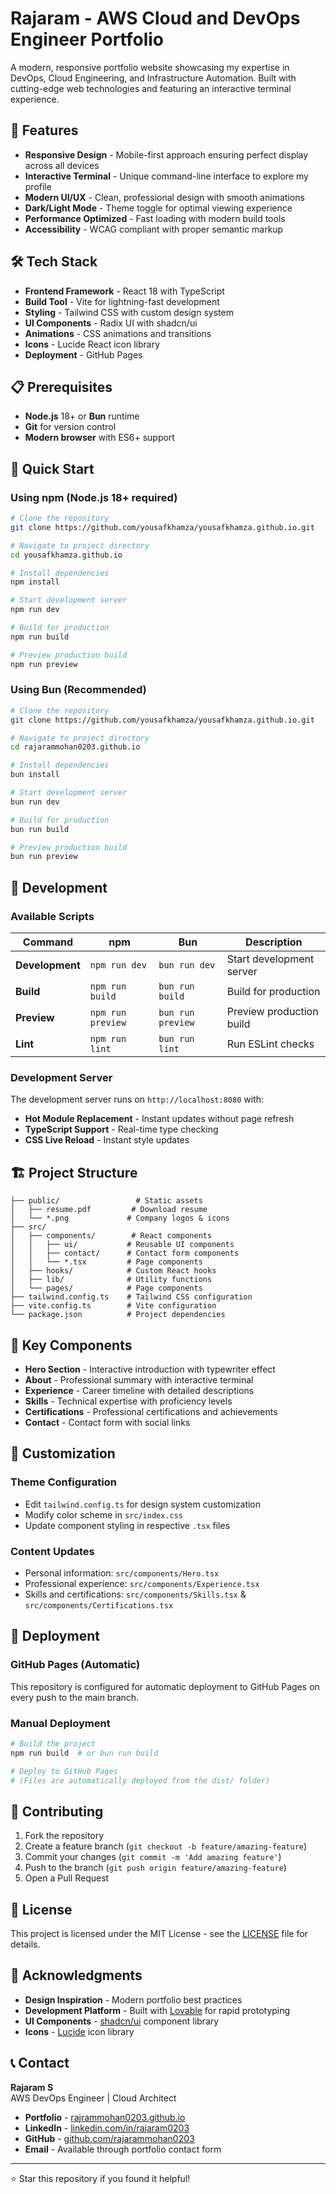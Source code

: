 # Rajaram - AWS Cloud and DevOps Engineer Portfolio

A modern, responsive portfolio website showcasing my expertise in DevOps, Cloud Engineering, and Infrastructure Automation. Built with cutting-edge web technologies and featuring an interactive terminal experience.

## 🚀 Features

- **Responsive Design** - Mobile-first approach ensuring perfect display across all devices
- **Interactive Terminal** - Unique command-line interface to explore my profile
- **Modern UI/UX** - Clean, professional design with smooth animations
- **Dark/Light Mode** - Theme toggle for optimal viewing experience
- **Performance Optimized** - Fast loading with modern build tools
- **Accessibility** - WCAG compliant with proper semantic markup

## 🛠️ Tech Stack

- **Frontend Framework** - React 18 with TypeScript
- **Build Tool** - Vite for lightning-fast development
- **Styling** - Tailwind CSS with custom design system
- **UI Components** - Radix UI with shadcn/ui
- **Animations** - CSS animations and transitions
- **Icons** - Lucide React icon library
- **Deployment** - GitHub Pages

## 📋 Prerequisites

- **Node.js** 18+ or **Bun** runtime
- **Git** for version control
- **Modern browser** with ES6+ support

## 🚀 Quick Start

### Using npm (Node.js 18+ required)

```bash
# Clone the repository
git clone https://github.com/yousafkhamza/yousafkhamza.github.io.git

# Navigate to project directory
cd yousafkhamza.github.io

# Install dependencies
npm install

# Start development server
npm run dev

# Build for production
npm run build

# Preview production build
npm run preview
```

### Using Bun (Recommended)

```bash
# Clone the repository
git clone https://github.com/yousafkhamza/yousafkhamza.github.io.git

# Navigate to project directory
cd rajarammohan0203.github.io

# Install dependencies
bun install

# Start development server
bun run dev

# Build for production
bun run build

# Preview production build
bun run preview
```

## 📱 Development

### Available Scripts

| Command         | npm               | Bun               | Description              |
| --------------- | ----------------- | ----------------- | ------------------------ |
| **Development** | `npm run dev`     | `bun run dev`     | Start development server |
| **Build**       | `npm run build`   | `bun run build`   | Build for production     |
| **Preview**     | `npm run preview` | `bun run preview` | Preview production build |
| **Lint**        | `npm run lint`    | `bun run lint`    | Run ESLint checks        |

### Development Server

The development server runs on `http://localhost:8080` with:

- **Hot Module Replacement** - Instant updates without page refresh
- **TypeScript Support** - Real-time type checking
- **CSS Live Reload** - Instant style updates

## 🏗️ Project Structure

```
├── public/                 # Static assets
│   ├── resume.pdf         # Download resume
│   └── *.png             # Company logos & icons
├── src/
│   ├── components/        # React components
│   │   ├── ui/           # Reusable UI components
│   │   ├── contact/      # Contact form components
│   │   └── *.tsx         # Page components
│   ├── hooks/            # Custom React hooks
│   ├── lib/              # Utility functions
│   └── pages/            # Page components
├── tailwind.config.ts    # Tailwind CSS configuration
├── vite.config.ts        # Vite configuration
└── package.json          # Project dependencies
```

## 🎨 Key Components

- **Hero Section** - Interactive introduction with typewriter effect
- **About** - Professional summary with interactive terminal
- **Experience** - Career timeline with detailed descriptions
- **Skills** - Technical expertise with proficiency levels
- **Certifications** - Professional certifications and achievements
- **Contact** - Contact form with social links

## 🔧 Customization

### Theme Configuration

- Edit `tailwind.config.ts` for design system customization
- Modify color scheme in `src/index.css`
- Update component styling in respective `.tsx` files

### Content Updates

- Personal information: `src/components/Hero.tsx`
- Professional experience: `src/components/Experience.tsx`
- Skills and certifications: `src/components/Skills.tsx` & `src/components/Certifications.tsx`

## 🚀 Deployment

### GitHub Pages (Automatic)

This repository is configured for automatic deployment to GitHub Pages on every push to the main branch.

### Manual Deployment

```bash
# Build the project
npm run build  # or bun run build

# Deploy to GitHub Pages
# (Files are automatically deployed from the dist/ folder)
```

## 🤝 Contributing

1. Fork the repository
2. Create a feature branch (`git checkout -b feature/amazing-feature`)
3. Commit your changes (`git commit -m 'Add amazing feature'`)
4. Push to the branch (`git push origin feature/amazing-feature`)
5. Open a Pull Request

## 📄 License

This project is licensed under the MIT License - see the [LICENSE](LICENSE) file for details.

## 🙏 Acknowledgments

- **Design Inspiration** - Modern portfolio best practices
- **Development Platform** - Built with [Lovable](https://lovable.dev) for rapid prototyping
- **UI Components** - [shadcn/ui](https://ui.shadcn.com/) component library
- **Icons** - [Lucide](https://lucide.dev/) icon library

## 📞 Contact

**Rajaram S**  
AWS DevOps Engineer | Cloud Architect

- **Portfolio** - [rajrammohan0203.github.io](https://rajarammohan0203.github.io)
- **LinkedIn** - [linkedin.com/in/rajaram0203](https://linkedin.com/in/rajaram0203)
- **GitHub** - [github.com/rajarammohan0203](https://github.com/rajarammohan0203)
- **Email** - Available through portfolio contact form

---

⭐ Star this repository if you found it helpful!
